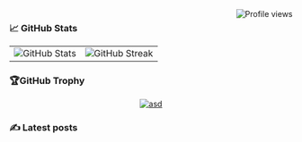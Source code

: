 <img src="https://komarev.com/ghpvc/?username=kungfux&label=Profile%20views&color=blue&style=flat&abbreviated=true" alt="Profile views" align="right" />

### 📈 GitHub Stats

<div align="center">
 <table border="0">
  <tr>
   <td>
    <img align="center" src="https://github-readme-stats.vercel.app/api?username=kungfux&theme=vue-dark&hide_border=true&count_private=true&show_icons=true&locale=en" alt="GitHub Stats" />
   </td>
   <td>
    <img align="center" src="https://github-readme-streak-stats.herokuapp.com/?user=kungfux&theme=vue-dark&hide_border=true" alt="GitHub Streak" />
   </td>
  </tr>
 </table>
</div>

### 🏆GitHub Trophy

<p align="center"> <a href="https://github.com/ryo-ma/github-profile-trophy"><img src="https://github-profile-trophy.vercel.app/?username=kungfux" alt="asd" /></a> </p>

### ✍️ Latest posts
<!-- BLOG-POST-LIST:START -->
<!-- BLOG-POST-LIST:END -->

